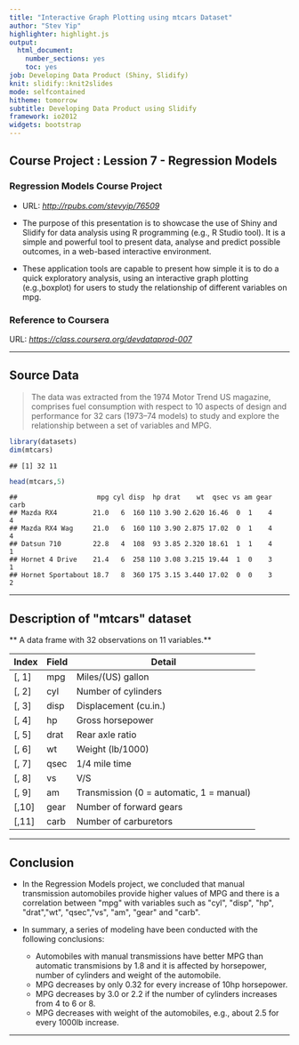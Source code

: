 ```yaml
---
title: "Interactive Graph Plotting using mtcars Dataset"
author: "Stev Yip"
highlighter: highlight.js
output:
  html_document:
    number_sections: yes
    toc: yes
job: Developing Data Product (Shiny, Slidify)
knit: slidify::knit2slides
mode: selfcontained
hitheme: tomorrow
subtitle: Developing Data Product using Slidify
framework: io2012
widgets: bootstrap
---
```


## Course Project : Lession 7 - Regression Models

### Regression Models Course Project  

- URL: *http://rpubs.com/stevyip/76509*

- The purpose of this presentation is to showcase the use of Shiny and Slidify for data analysis using R programming (e.g., R Studio tool). It is a simple and powerful tool to present data, analyse and predict possible outcomes, in a web-based interactive environment.

- These application tools are capable to present how simple it is to do a quick exploratory analysis, using an interactive graph plotting (e.g.,boxplot) for users to study the relationship of different variables on mpg.

### Reference to Coursera
URL: *https://class.coursera.org/devdataprod-007*

---

## Source Data

> The data was extracted from the 1974 Motor Trend US magazine, comprises fuel consumption with respect to 10 aspects of design and performance for 32 cars (1973–74 models) to study and explore the relationship between a set of variables and MPG.

```r
library(datasets)
dim(mtcars)
```

```
## [1] 32 11
```

```r
head(mtcars,5)
```

```
##                    mpg cyl disp  hp drat    wt  qsec vs am gear carb
## Mazda RX4         21.0   6  160 110 3.90 2.620 16.46  0  1    4    4
## Mazda RX4 Wag     21.0   6  160 110 3.90 2.875 17.02  0  1    4    4
## Datsun 710        22.8   4  108  93 3.85 2.320 18.61  1  1    4    1
## Hornet 4 Drive    21.4   6  258 110 3.08 3.215 19.44  1  0    3    1
## Hornet Sportabout 18.7   8  360 175 3.15 3.440 17.02  0  0    3    2
```

---

## Description of "mtcars" dataset 

** A data frame with 32 observations on 11 variables.**

| Index | Field | Detail |
------- | ----- | ------ |
| [, 1] | mpg   | Miles/(US) gallon |
| [, 2] | cyl   | Number of cylinders |
| [, 3]	| disp  | Displacement (cu.in.) |
| [, 4]	| hp    | Gross horsepower |
| [, 5]	| drat  | Rear axle ratio |
| [, 6]	| wt    | Weight (lb/1000) |
| [, 7]	| qsec  | 1/4 mile time |
| [, 8]	| vs    | V/S |
| [, 9]	| am    | Transmission (0 = automatic, 1 = manual) |
| [,10]	| gear  | Number of forward gears |
| [,11]	| carb  | Number of carburetors |

---

## Conclusion

- In the Regression Models project, we concluded that manual transmission automobiles provide higher values of MPG and there is a correlation between "mpg" with variables such as "cyl", "disp", "hp", "drat","wt", "qsec","vs", "am", "gear" and "carb". 

- In summary, a series of modeling have been conducted with the following conclusions:

  * Automobiles with manual transmissions have better MPG than automatic transmisions by 1.8 and it is affected by horsepower, number of cylinders and weight of the automobile.
  * MPG decreases by only 0.32 for every increase of 10hp horsepower.
  * MPG decreases by 3.0 or 2.2 if the number of cylinders increases from 4 to 6 or 8.
  * MPG decreases with weight of the automobiles, e.g., about 2.5 for every 1000lb increase.
  
---


